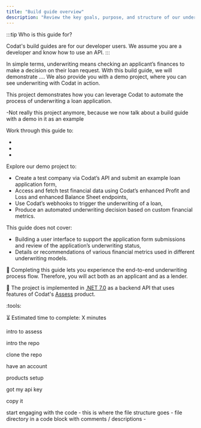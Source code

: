```yaml
---
title: "Build guide overview"
description: "Review the key goals, purpose, and structure of our underwriting build guide"
---
```

:::tip Who is this guide for?

Codat's build guides are for our developer users. We assume you are a developer and know how to use an API.
:::

In simple terms, underwriting means checking an applicant’s finances to make a decision on their loan request. With this build guide, we will demonstrate .... 
We also provide you with a demo project, where you can see underwriting with Codat in action. 



This project demonstrates how you can leverage Codat to automate the process of underwriting a loan application. 

-Not really this project anymore, because we now talk about a build guide with a demo in it as an example

Work through this guide to:

- 
- 
- 

Explore our demo project to:

- Create a test company via Codat’s API and submit an example loan application form,
- Access and fetch test financial data using Codat’s enhanced Profit and Loss and enhanced Balance Sheet endpoints,
- Use Codat’s webhooks to trigger the underwriting of a loan,
- Produce an automated underwriting decision based on custom financial metrics. 

This guide does not cover: 

- Building a user interface to support the application form submissions and review of the application’s underwriting status,
- Details or recommendations of various financial metrics used in different underwriting models.

:dart: Completing this guide lets you experience the end-to-end underwriting process flow. Therefore, you will act both as an applicant and as a lender.

:hammer: The project is implemented in [.NET 7.0](https://dotnet.microsoft.com/en-us/download/dotnet/7.0) as a backend API that uses features of Codat's [Assess](/assess/overview) product.

:tools:

:hourglass_flowing_sand: Estimated time to complete: X minutes

intro to assess

intro the repo 

clone the repo

have an account

products setup

got my api key

copy it

start engaging with the code - this is where the file structure goes - file directory in a code block with comments / descriptions -